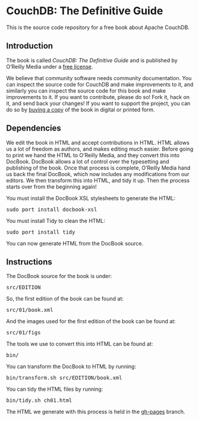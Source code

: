 <h1>CouchDB: The Definitive Guide</h1>

This is the source code repository for a free book about Apache CouchDB.

<h2>Introduction</h2>

<p>The book is called <em>CouchDB: The Definitive Guide</em> and is published by O’Reilly Media under a <a href="http://creativecommons.org/licenses/by/3.0/">free license</a>.

<p>We believe that community software needs community documentation. You can inspect the source code for CouchDB and make improvements to it, and similarly you can inspect the source code for this book and make improvements to it. If you want to contribute, please do so! Fork it, hack on it, and send back your changes! If you want to support the project, you can do so by <a href="http://oreilly.com/catalog/9780596155902">buying a copy</a> of the book in digital or printed form.

<h2>Dependencies</h2>

<p>We edit the book in HTML and accept contributions in HTML. HTML allows us a lot of freedom as authors, and makes editing much easier. Before going to print we hand the HTML to O’Reilly Media, and they convert this into DocBook. DocBook allows a lot of control over the typesetting and publishing of the book. Once that process is complete, O’Reilly Media hand us back the final DocBook, which now includes any modifications from our editors. We then transform this into HTML, and tidy it up. Then the process starts over from the beginning again!

<p>You must install the DocBook XSL stylesheets to generate the HTML:

<pre>
sudo port install docbook-xsl
</pre>

<p>You must install Tidy to clean the HTML:

<pre>
sudo port install tidy
</pre>

<p>You can now generate HTML from the DocBook source.

<h2>Instructions</h2>

<p>The DocBook source for the book is under:

<pre>
src/EDITION
</pre>

<p>So, the first edition of the book can be found at:

<pre>
src/01/book.xml
</pre>

<p>And the images used for the first edition of the book can be found at:

<pre>
src/01/figs
</pre>

<p>The tools we use to convert this into HTML can be found at:

<pre>
bin/
</pre>

<p>You can transform the DocBook to HTML by running:

<pre>
bin/transform.sh src/EDITION/book.xml
</pre>

<p>You can tidy the HTML files by running:

<pre>
bin/tidy.sh ch01.html
</pre>

<p>The HTML we generate with this process is held in the <a href="http://github.com/oreilly/couchdb-guide/tree/gh-pages">gh-pages</a> branch.
